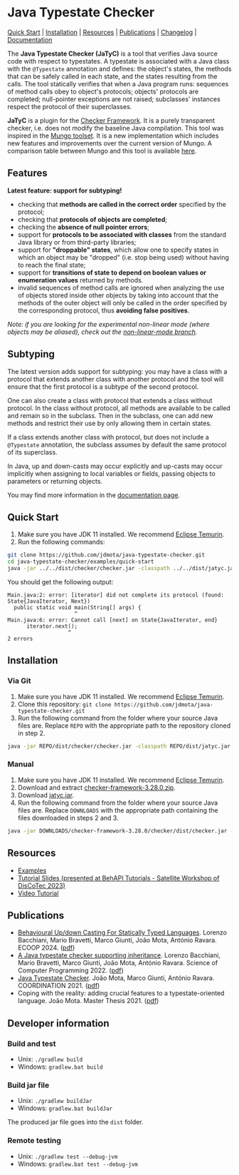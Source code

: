 # Java Typestate Checker

[Quick Start](#quick-start) | [Installation](#installation) | [Resources](#resources) | [Publications](#publications) | [Changelog](https://github.com/jdmota/java-typestate-checker/wiki/Changelog) | [Documentation](https://github.com/jdmota/java-typestate-checker/wiki/Documentation)

The **Java Typestate Checker (JaTyC)** is a tool that verifies Java source code with respect to typestates. A typestate is associated with a Java class with the `@Typestate` annotation and defines: the object's states, the methods that can be safely called in each state, and the states resulting from the calls. The tool statically verifies that when a Java program runs: sequences of method calls obey to object's protocols; objects' protocols are completed; null-pointer exceptions are not raised; subclasses' instances respect the protocol of their superclasses.

**JaTyC** is a plugin for the [Checker Framework](https://checkerframework.org/). It is a purely transparent checker, i.e. does not modify the baseline Java compilation. This tool was inspired in the [Mungo toolset](http://www.dcs.gla.ac.uk/research/mungo/index.html). It is a new implementation which includes new features and improvements over the current version of Mungo. A comparison table between Mungo and this tool is available [here](https://github.com/jdmota/java-typestate-checker/wiki/Mungo-comparison).

## Features

**Latest feature: support for subtyping!**

- checking that **methods are called in the correct order** specified by the protocol;
- checking that **protocols of objects are completed**;
- checking the **absence of null pointer errors**;
- support for **protocols to be associated with classes** from the standard Java library or from third-party libraries;
- support for **"droppable" states**, which allow one to specify states in which an object may be "dropped" (i.e. stop being used) without having to reach the final state;
- support for **transitions of state to depend on boolean values or enumeration values** returned by methods.
- invalid sequences of method calls are ignored when analyzing the use of objects stored inside other objects by taking into account that the methods of the outer object will only be called in the order specified by the corresponding protocol, thus **avoiding false positives**.

_Note: if you are looking for the experimental non-linear mode (where objects may be aliased), check out the [non-linear-mode branch](https://github.com/jdmota/java-typestate-checker/tree/non-linear-mode)._

## Subtyping

The latest version adds support for subtyping: you may have a class with a protocol that extends another class with another protocol and the tool will ensure that the first protocol is a subtype of the second protocol.

One can also create a class with protocol that extends a class without protocol. In the class without protocol, all methods are available to be called and remain so in the subclass. Then in the subclass, one can add new methods and restrict their use by only allowing them in certain states.

If a class extends another class with protocol, but does not include a `@Typestate` annotation, the subclass assumes by default the same protocol of its superclass.

In Java, up and down-casts may occur explicitly and up-casts may occur implicitly when assigning to local variables or fields, passing objects to parameters or returning objects.

You may find more information in the [documentation page](https://github.com/jdmota/java-typestate-checker/wiki/Documentation).

## Quick Start

1. Make sure you have JDK 11 installed. We recommend [Eclipse Temurin](https://adoptium.net/temurin/releases/?version=11).
1. Run the following commands:

```sh
git clone https://github.com/jdmota/java-typestate-checker.git
cd java-typestate-checker/examples/quick-start
java -jar ../../dist/checker/checker.jar -classpath ../../dist/jatyc.jar -processor jatyc.JavaTypestateChecker *.java
```

You should get the following output:

```
Main.java:2: error: [iterator] did not complete its protocol (found: State{JavaIterator, Next})
  public static void main(String[] args) {
                     ^
Main.java:6: error: Cannot call [next] on State{JavaIterator, end}
      iterator.next();
                   ^
2 errors
```

## Installation

### Via Git

1. Make sure you have JDK 11 installed. We recommend [Eclipse Temurin](https://adoptium.net/temurin/releases/?version=11).
1. Clone this repository: `git clone https://github.com/jdmota/java-typestate-checker.git`
1. Run the following command from the folder where your source Java files are. Replace `REPO` with the appropriate path to the repository cloned in step 2.

```sh
java -jar REPO/dist/checker/checker.jar -classpath REPO/dist/jatyc.jar -processor jatyc.JavaTypestateChecker *.java
```

### Manual

1. Make sure you have JDK 11 installed. We recommend [Eclipse Temurin](https://adoptium.net/temurin/releases/?version=11).
1. Download and extract [checker-framework-3.28.0.zip](https://github.com/typetools/checker-framework/releases/tag/checker-framework-3.28.0).
1. Download [jatyc.jar](https://github.com/jdmota/java-typestate-checker/raw/master/dist/jatyc.jar).
1. Run the following command from the folder where your source Java files are. Replace `DOWNLOADS` with the appropriate path containing the files downloaded in steps 2 and 3.

```sh
java -jar DOWNLOADS/checker-framework-3.28.0/checker/dist/checker.jar -classpath DOWNLOADS/jatyc.jar -processor jatyc.JavaTypestateChecker *.java
```

## Resources

- [Examples](./examples)
- [Tutorial Slides (presented at BehAPI Tutorials - Satellite Workshop of DisCoTec 2023)](./docs/jatyc-behapi-tutorial-discotec-2023.pdf)
- [Video Tutorial](https://youtu.be/_zrcqYPe8-8)

## Publications

- [Behavioural Up/down Casting For Statically Typed Languages](https://drops.dagstuhl.de/entities/document/10.4230/LIPIcs.ECOOP.2024.5). Lorenzo Bacchiani, Mario Bravetti, Marco Giunti, João Mota, António Ravara. ECOOP 2024. ([pdf](https://drops.dagstuhl.de/storage/00lipics/lipics-vol313-ecoop2024/LIPIcs.ECOOP.2024.5/LIPIcs.ECOOP.2024.5.pdf))
- [A Java typestate checker supporting inheritance](https://www.sciencedirect.com/science/article/pii/S0167642322000776). Lorenzo Bacchiani, Mario Bravetti, Marco Giunti, João Mota, António Ravara. Science of Computer Programming 2022. ([pdf](./docs/a-java-typestate-checker-supporting-inheritance.pdf))
- [Java Typestate Checker](https://link.springer.com/chapter/10.1007/978-3-030-78142-2_8). João Mota, Marco Giunti, António Ravara. COORDINATION 2021. ([pdf](./docs/jatyc-paper.pdf))
- Coping with the reality: adding crucial features to a typestate-oriented language. João Mota. Master Thesis 2021. ([pdf](./docs/msc-thesis.pdf))

## Developer information

### Build and test

- Unix: `./gradlew build`
- Windows: `gradlew.bat build`

### Build jar file

- Unix: `./gradlew buildJar`
- Windows: `gradlew.bat buildJar`

The produced jar file goes into the `dist` folder.

### Remote testing

- Unix: `./gradlew test --debug-jvm`
- Windows: `gradlew.bat test --debug-jvm`
